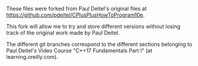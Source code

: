 These files were forked from Paul Deitel's original files at https://github.com/pdeitel/CPlusPlusHowToProgram10e.

This fork will allow me to try and store different versions without losing track of the original work made by Paul Deitel.

The different git branches correspond to the different sections belonging to Paul Deitel's Video Course "C++17 Fundamentals Part I" (at learning.oreilly.com).